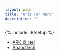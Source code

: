 ```yaml
---
layout: page
title: "Urls For Nerd"
description: ""
---
```

{% include JB/setup %}

*    [ARK &copy;Intel](http://ark.intel.com)
*    [AnandTech](http://www.anandtech.com)
